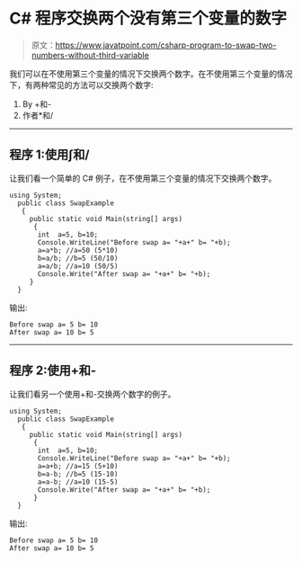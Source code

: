 # C# 程序交换两个没有第三个变量的数字

> 原文：<https://www.javatpoint.com/csharp-program-to-swap-two-numbers-without-third-variable>

我们可以在不使用第三个变量的情况下交换两个数字。在不使用第三个变量的情况下，有两种常见的方法可以交换两个数字:

1.  By +和-
2.  作者*和/

* * *

## 程序 1:使用∫和/

让我们看一个简单的 C# 例子，在不使用第三个变量的情况下交换两个数字。

```
using System;
  public class SwapExample
   {
     public static void Main(string[] args)
      {
       int  a=5, b=10;          
       Console.WriteLine("Before swap a= "+a+" b= "+b);  
       a=a*b; //a=50 (5*10)    
       b=a/b; //b=5 (50/10)    
       a=a/b; //a=10 (50/5)  
       Console.Write("After swap a= "+a+" b= "+b);     
     }
  }	

```

输出:

```
Before swap a= 5 b= 10     
After swap a= 10 b= 5

```

* * *

## 程序 2:使用+和-

让我们看另一个使用+和-交换两个数字的例子。

```
using System;
  public class SwapExample
   {
     public static void Main(string[] args)
      {
       int  a=5, b=10;          
       Console.WriteLine("Before swap a= "+a+" b= "+b);  
       a=a+b; //a=15 (5+10)    
       b=a-b; //b=5 (15-10)    
       a=a-b; //a=10 (15-5) 
       Console.Write("After swap a= "+a+" b= "+b);     
      }
  }

```

输出:

```
Before swap a= 5 b= 10     
After swap a= 10 b= 5

```